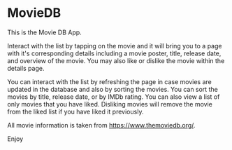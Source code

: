 # MovieDB

This is the Movie DB App.

Interact with the list by tapping on the movie and it will bring you to a page with it's corresponding details including a movie poster,
title, release date, and overview of the movie. You may also like or dislike the movie within the details page.

You can interact with the list by refreshing the page in case movies are updated in the database and also by sorting the movies. You can
sort the movies by title, release date, or by IMDb rating. You can also view a list of only movies that you have liked. Disliking movies
will remove the movie from the liked list if you have liked it previously. 

All movie information is taken from https://www.themoviedb.org/.

Enjoy
